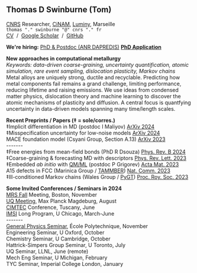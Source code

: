 ## Thomas D Swinburne (Tom)
<a href="http://www.cnrs.fr" target="_new">CNRS</a> Researcher, 
<a href="http://www.cinam.univ-mrs.fr" target="_new">CiNAM</a>,
<a href="https://www.calanques-parcnational.fr" target="_new">Luminy</a>, Marseille
<br>
<code>thomas "." swinburne "@" cnrs "." fr</code><br>
<a href="pdf/CV-TomSwinburne-2024.pdf" target="_new">CV</a>
&nbsp;/&nbsp;
<a href="https://scholar.google.com/citations?hl=en&user=vgHQd9cAAAAJ&view_op=list_works&sortby=pubdate" target="_new">Google Scholar</a>
&nbsp;/&nbsp;
<a href="https://github.com/tomswinburne/" target="_new">GitHub</a>
<!--&nbsp;/&nbsp;
<a href="https://github.com/tomswinburne/pafi.git" target="_new">PAFI</a>
&nbsp;/&nbsp;
<a href="https://github.com/tomswinburne/tammber.git" target="_new">TAMMBER</a>-->

<strong>We're hiring:</strong> <a href="/projects">PhD & Postdoc (ANR DAPREDIS)</a>
<strong><a href="https://emploi.cnrs.fr/Offres/Doctorant/UPR3407-SYLQUE-002/Default.aspx" target="_new">PhD Application</a></strong>


<strong>New approaches in computational metallurgy</strong><br>
<em>Keywords: data-driven coarse-graining, uncertainty quantification, atomic simulation, rare event sampling, dislocation plasticity, Markov chains</em><br>
Metal alloys are uniquely strong, ductile and recyclable.
Predicting how metal components fail remains a grand challenge, 
limiting performance, reducing lifetime and raising emissions.
We use ideas from condensed matter physics, dislocation theory and
machine learning to discover the atomic mechanisms of plasticity 
and diffusion.
A central focus is quantfying uncertainty in data-driven 
models spanning many time/length scales.<br>


<strong>Recent Preprints / Papers (&Dagger; = sole/corres.)</strong><br>
&Dagger;Implicit differentiation in MD (postdoc I Maliyov)
<a href="https://arxiv.org/abs/2407.02414" _target="_new">ArXiv 2024</a><br>
&Dagger;Misspecification uncertainty for low-noise models
<a href="https://arxiv.org/abs/2402.01810v3" _target="_new">ArXiv 2024</a><br>
MACE foundation model (Csyani Group, Section A.13)
<a href="https://arxiv.org/abs/2401.00096" >ArXiv 2023</a><br>
-------<br>
&Dagger;Free energies from mean-field bonds (PhD R Dsouza)
<a href="https://journals.aps.org/prb/abstract/10.1103/PhysRevB.109.064108" _target="_new" >Phys. Rev. B 2024</a><br>
&Dagger;Coarse-graining & forecasting MD with descriptors 
<a href="http://dx.doi.org/10.1103/PhysRevLett.131.236101" target="_new" > Phys. Rev. Lett. 2023</a><br>
&Dagger;Embedded <em>ab initio</em> with <a href="https://github.com/marseille-matmol/LML-retrain" target="_new">QM/ML</a> (postdoc P Grigorev)
<a href="https://doi.org/10.1016/j.actamat.2023.118734" target="_new" >Acta Mat. 2023 </a><br>
A15 defects in FCC (Marinica Group / <a href="https://github.com/tomswinburne/TAMMBER" target="_new">TAMMBER</a>)
<a href="https://www.nature.com/articles/s41467-023-38729-6" target="_new" >Nat. Comm. 2023</a><br>
&Dagger;Ill-conditioned Markov chains (Wales Group / <a href="https://github.com/tomswinburne/PyGT" target="_new">PyGT</a>)
<a href="https://royalsocietypublishing.org/doi/abs/10.1098/rsta.2022.0245" target="_new" >Proc. Roy. Soc. 2023</a><br>


<strong>Some Invited Conferences / Seminars in 2024</strong><br>
<a href="https://www.mrs.org/meetings-events/fall-meetings-exhibits/2024-mrs-fall-meeting/call-for-papers/detail/2024_mrs_fall_meeting/mt01/Symposium_MT01" target="_new">MRS Fall</a> Meeting, Boston, November<br>
<a href="https://indico3.mpi-magdeburg.mpg.de/event/40/" target="_new">UQ Meeting</a>, Max Planck Magdeburg, August<br>
<a href="https://www.cimtec-congress.org/" target="_new">CIMTEC</a> Conference, Tuscany, June<br>
<a href="https://www.imsi.institute/activities/data-driven-materials-informatics/" target="_new">
IMSI</a> Long Program, U Chicago, March-June<br>
-------<br>
<a href="https://portail.polytechnique.edu/physique/fr/seminaires/seminaire-general-du-departement-de-physique" target="_new">General Physics Seminar</a>, École Polytechnique, November<br>
Engineering Seminar, U Oxford, October<br>
Chemistry Seminar, U Cambridge, October<br>
Hattrick-Simpers Group Seminar, U Toronto, July<br>
UQ Seminar, LLNL, June (remote)<br>
Mech Eng Seminar, U Michigan, February<br>
TYC Seminar, Imperial College London, January
